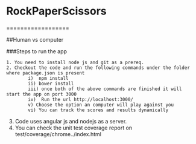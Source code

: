# RockPaperScissors
==================

##Human vs computer

###Steps to run the app

    1. You need to install node js and git as a prereq.
    2. Checkout the code and run the following commands under the folder where package.json is present
            i)  npm install
            ii) bower install
            iii) once both of the above commands are finished it will start the app on port 3000
            iv)  Run the url http://localhost:3000/
            v) Choose the option an computer will play against you
            vi) You can track the scores and results dynamically
            
   3. Code uses angular js and nodejs as a server.
   4. You can check the unit test coverage report on test/coverage/chrome../index.html 
   
